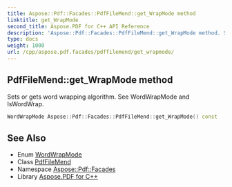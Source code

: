 ```yaml
---
title: Aspose::Pdf::Facades::PdfFileMend::get_WrapMode method
linktitle: get_WrapMode
second_title: Aspose.PDF for C++ API Reference
description: 'Aspose::Pdf::Facades::PdfFileMend::get_WrapMode method. Sets or gets word wrapping algorithm. See WordWrapMode and IsWordWrap in C++.'
type: docs
weight: 1000
url: /cpp/aspose.pdf.facades/pdffilemend/get_wrapmode/
---
```

## PdfFileMend::get_WrapMode method


Sets or gets word wrapping algorithm. See WordWrapMode and IsWordWrap.

```cpp
WordWrapMode Aspose::Pdf::Facades::PdfFileMend::get_WrapMode() const
```

## See Also

* Enum [WordWrapMode](../../wordwrapmode/)
* Class [PdfFileMend](../)
* Namespace [Aspose::Pdf::Facades](../../)
* Library [Aspose.PDF for C++](../../../)
